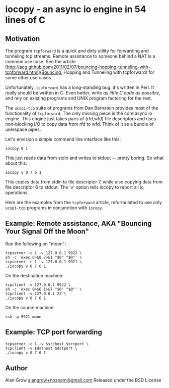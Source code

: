 # iocopy - an async io engine in 54 lines of C #

## Motivation ##

The program `tcpforward` is a quick and dirty utility for forwarding and tunneling tcp streams. Remote assistance to someone behind a NAT is a common use case. See the article [http://acg.github.com/2011/02/07/bouncing-hopping-tunneling-with-tcpforward.html](Bouncing, Hopping and Tunneling with tcpforward) for some other use cases.

Unfortunately, `tcpforward` has a long-standing bug: it's written in Perl. It really should be written in C. Even better, write *as little C code as possible*, and rely on existing programs and UNIX program factoring for the rest.

The `ucspi-tcp` suite of programs from Dan Bernstein provides most of the functionality of `tcpforward`. The only missing piece is the core async io engine. This engine just takes pairs of (rfd,wfd) file descriptors and uses non-blocking I/O to copy data from rfd to wfd. Think of it as a bundle of userspace pipes.

Let's envision a simple command line interface like this:

    iocopy 0 1

This just reads data from stdin and writes to stdout -- pretty boring. So what about this:

    iocopy v 0 7 6 1

This copies data from stdin to file descriptor 7, while also copying data from file descriptor 6 to stdout. The 'v' option tells iocopy to report all io operations.

Here are the examples from the `tcpforward` article, reformulated to use only `ucspi-tcp` programs in conjunction with `iocopy`.

## Example: Remote assistance, AKA "Bouncing Your Signal Off the Moon" ## 

Run the following on "moon":

    tcpserver -c 1 -v 127.0.0.1 9922 \
    sh -c 'exec 6>&0 7>&1 "$0" "$@"' \
    tcpserver -c 1 -v 127.0.0.1 9921 \
    ./iocopy v 0 7 6 1

On the destination machine:

    tcpclient -v 127.0.0.1 9922 \
    sh -c 'exec 0>&6 1>&7 "$0" "$@"' \
    tcpclient -v 127.0.0.1 22 \
    ./iocopy v 0 7 6 1

On the source machine:

    ssh -p 9921 moon

## Example: TCP port forwarding ##

    tcpserver -c 1 -v $srchost $srcport \
    tcpclient -v $dsthost $dstport \
    ./iocopy v 0 7 6 1

## Author ##

Alan Grow <alangrow+nospam@gmail.com>
Released under the BSD License

